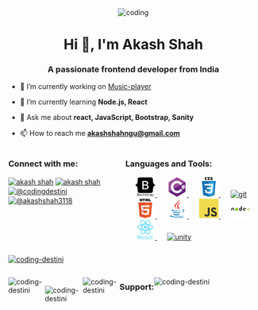 
<div align="center" style="height=""300"><img src="https://i.gifer.com/39Cg.gif" alt="coding" width"500"></div>
<h1 align="center">Hi 👋, I'm Akash Shah</h1>
<h3 align="center">A passionate frontend developer from India</h3>


- 🔭 I’m currently working on [Music-player](https://github.com/Coding-destini/Responsive_Music_Player)

- 🌱 I’m currently learning **Node.js, React**

- 💬 Ask me about **react, JavaScript, Bootstrap, Sanity**

- 📫 How to reach me **akashshahngu@gmail.com**

<div  class=""style="display:flex;">
<div>
<h3 align="left">Connect with me:</h3>
<p align="left">
<a href="https://linkedin.com/in/akash shah" target="blank"><img align="center" src="https://raw.githubusercontent.com/rahuldkjain/github-profile-readme-generator/master/src/images/icons/Social/linked-in-alt.svg" alt="akash shah" height="30" width="40" /></a>
<a href="https://fb.com/akash shah" target="blank"><img align="center" src="https://raw.githubusercontent.com/rahuldkjain/github-profile-readme-generator/master/src/images/icons/Social/facebook.svg" alt="akash shah" height="30" width="40" /></a>
<a href="https://hashnode.com/@codingdestini" target="blank"><img align="center" src="https://raw.githubusercontent.com/rahuldkjain/github-profile-readme-generator/master/src/images/icons/Social/hashnode.svg" alt="@codingdestini" height="30" width="40" /></a>
<a href="https://www.youtube.com/c/@akashshah3118" target="blank"><img align="center" src="https://raw.githubusercontent.com/rahuldkjain/github-profile-readme-generator/master/src/images/icons/Social/youtube.svg" alt="@akashshah3118" height="30" width="40" /></a>

</p>
</div>

<div  style="margin-left:10%">
<h3 align="left">Languages and Tools:</h3>
<p align="left"> <a href="https://getbootstrap.com" target="_blank" rel="noreferrer" style="margin-left:20px"> <img src="https://raw.githubusercontent.com/devicons/devicon/master/icons/bootstrap/bootstrap-plain-wordmark.svg" alt="bootstrap" width="40" height="40"/> </a> <a href="https://www.w3schools.com/cs/" target="_blank" rel="noreferrer" style="margin-left:20px"> <img src="https://raw.githubusercontent.com/devicons/devicon/master/icons/csharp/csharp-original.svg" alt="csharp" width="40" height="40"/> </a> <a href="https://www.w3schools.com/css/" target="_blank" rel="noreferrer" style="margin-left:20px"> <img src="https://raw.githubusercontent.com/devicons/devicon/master/icons/css3/css3-original-wordmark.svg" alt="css3" width="40" height="40"/> </a> <a href="https://git-scm.com/" target="_blank" rel="noreferrer" style="margin-left:20px"> <img src="https://www.vectorlogo.zone/logos/git-scm/git-scm-icon.svg" alt="git" width="40" height="40"/> </a> <a href="https://www.w3.org/html/" target="_blank" rel="noreferrer" style="margin-left:20px"> <img src="https://raw.githubusercontent.com/devicons/devicon/master/icons/html5/html5-original-wordmark.svg" alt="html5" width="40" height="40"/> </a> <a href="https://www.java.com" target="_blank" rel="noreferrer" style="margin-left:20px"> <img src="https://raw.githubusercontent.com/devicons/devicon/master/icons/java/java-original.svg" alt="java" width="40" height="40"/> </a> <a href="https://developer.mozilla.org/en-US/docs/Web/JavaScript" target="_blank" rel="noreferrer" style="margin-left:20px"> <img src="https://raw.githubusercontent.com/devicons/devicon/master/icons/javascript/javascript-original.svg" alt="javascript" width="40" height="40"/> </a> <a href="https://nodejs.org" target="_blank" rel="noreferrer" style="margin-left:20px"> <img src="https://raw.githubusercontent.com/devicons/devicon/master/icons/nodejs/nodejs-original-wordmark.svg" alt="nodejs" width="40" height="40"/> </a> <a href="https://reactjs.org/" target="_blank" rel="noreferrer" style="margin-left:20px"> <img src="https://raw.githubusercontent.com/devicons/devicon/master/icons/react/react-original-wordmark.svg" alt="react" width="40" height="40"/> </a> <a href="https://unity.com/" target="_blank" rel="noreferrer" style="margin-left:20px"> <img src="https://www.vectorlogo.zone/logos/unity3d/unity3d-icon.svg" alt="unity" width="40" height="40"/> </a> </p>
</div>
</div>

<p align="left"> <a href="https://github.com/ryo-ma/github-profile-trophy"><img src="https://github-profile-trophy.vercel.app/?username=coding-destini" alt="coding-destini" /></a> </p>



<div class=""style="display:flex; justify-content:space-around">
<p ><img align="left" src="https://github-readme-stats.vercel.app/api/top-langs?username=coding-destini&show_icons=true&locale=en&layout=compact" alt="coding-destini" /></p>

<p>&nbsp;<img align="center" src="https://github-readme-stats.vercel.app/api?username=coding-destini&show_icons=true&locale=en" alt="coding-destini" /></p>

<p ><img align="" src="https://github-readme-streak-stats.herokuapp.com/?user=coding-destini&" alt="coding-destini" /></p>
<h3 align="left">Support:</h3>
<p><a href="https://www.buymeacoffee.com/coding-destini"> <img align="left" src="https://cdn.buymeacoffee.com/buttons/v2/default-yellow.png" height="50" width="210" alt="coding-destini" /></a></p><br><br>
</div>
